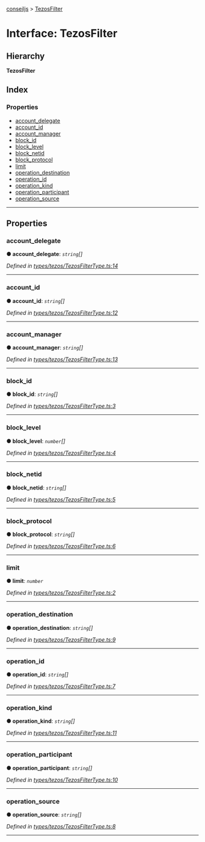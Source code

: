 [conseiljs](../README.md) > [TezosFilter](../interfaces/tezosfilter.md)

# Interface: TezosFilter

## Hierarchy

**TezosFilter**

## Index

### Properties

* [account_delegate](tezosfilter.md#account_delegate)
* [account_id](tezosfilter.md#account_id)
* [account_manager](tezosfilter.md#account_manager)
* [block_id](tezosfilter.md#block_id)
* [block_level](tezosfilter.md#block_level)
* [block_netid](tezosfilter.md#block_netid)
* [block_protocol](tezosfilter.md#block_protocol)
* [limit](tezosfilter.md#limit)
* [operation_destination](tezosfilter.md#operation_destination)
* [operation_id](tezosfilter.md#operation_id)
* [operation_kind](tezosfilter.md#operation_kind)
* [operation_participant](tezosfilter.md#operation_participant)
* [operation_source](tezosfilter.md#operation_source)

---

## Properties

<a id="account_delegate"></a>

###  account_delegate

**● account_delegate**: *`string`[]*

*Defined in [types/tezos/TezosFilterType.ts:14](https://github.com/Cryptonomic/ConseilJS/blob/6ee1a2c/src/types/tezos/TezosFilterType.ts#L14)*

___
<a id="account_id"></a>

###  account_id

**● account_id**: *`string`[]*

*Defined in [types/tezos/TezosFilterType.ts:12](https://github.com/Cryptonomic/ConseilJS/blob/6ee1a2c/src/types/tezos/TezosFilterType.ts#L12)*

___
<a id="account_manager"></a>

###  account_manager

**● account_manager**: *`string`[]*

*Defined in [types/tezos/TezosFilterType.ts:13](https://github.com/Cryptonomic/ConseilJS/blob/6ee1a2c/src/types/tezos/TezosFilterType.ts#L13)*

___
<a id="block_id"></a>

###  block_id

**● block_id**: *`string`[]*

*Defined in [types/tezos/TezosFilterType.ts:3](https://github.com/Cryptonomic/ConseilJS/blob/6ee1a2c/src/types/tezos/TezosFilterType.ts#L3)*

___
<a id="block_level"></a>

###  block_level

**● block_level**: *`number`[]*

*Defined in [types/tezos/TezosFilterType.ts:4](https://github.com/Cryptonomic/ConseilJS/blob/6ee1a2c/src/types/tezos/TezosFilterType.ts#L4)*

___
<a id="block_netid"></a>

###  block_netid

**● block_netid**: *`string`[]*

*Defined in [types/tezos/TezosFilterType.ts:5](https://github.com/Cryptonomic/ConseilJS/blob/6ee1a2c/src/types/tezos/TezosFilterType.ts#L5)*

___
<a id="block_protocol"></a>

###  block_protocol

**● block_protocol**: *`string`[]*

*Defined in [types/tezos/TezosFilterType.ts:6](https://github.com/Cryptonomic/ConseilJS/blob/6ee1a2c/src/types/tezos/TezosFilterType.ts#L6)*

___
<a id="limit"></a>

###  limit

**● limit**: *`number`*

*Defined in [types/tezos/TezosFilterType.ts:2](https://github.com/Cryptonomic/ConseilJS/blob/6ee1a2c/src/types/tezos/TezosFilterType.ts#L2)*

___
<a id="operation_destination"></a>

###  operation_destination

**● operation_destination**: *`string`[]*

*Defined in [types/tezos/TezosFilterType.ts:9](https://github.com/Cryptonomic/ConseilJS/blob/6ee1a2c/src/types/tezos/TezosFilterType.ts#L9)*

___
<a id="operation_id"></a>

###  operation_id

**● operation_id**: *`string`[]*

*Defined in [types/tezos/TezosFilterType.ts:7](https://github.com/Cryptonomic/ConseilJS/blob/6ee1a2c/src/types/tezos/TezosFilterType.ts#L7)*

___
<a id="operation_kind"></a>

###  operation_kind

**● operation_kind**: *`string`[]*

*Defined in [types/tezos/TezosFilterType.ts:11](https://github.com/Cryptonomic/ConseilJS/blob/6ee1a2c/src/types/tezos/TezosFilterType.ts#L11)*

___
<a id="operation_participant"></a>

###  operation_participant

**● operation_participant**: *`string`[]*

*Defined in [types/tezos/TezosFilterType.ts:10](https://github.com/Cryptonomic/ConseilJS/blob/6ee1a2c/src/types/tezos/TezosFilterType.ts#L10)*

___
<a id="operation_source"></a>

###  operation_source

**● operation_source**: *`string`[]*

*Defined in [types/tezos/TezosFilterType.ts:8](https://github.com/Cryptonomic/ConseilJS/blob/6ee1a2c/src/types/tezos/TezosFilterType.ts#L8)*

___

